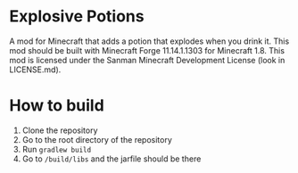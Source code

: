 # Explosive Potions

A mod for Minecraft that adds a potion that explodes when you drink it. This mod should be built with Minecraft Forge 11.14.1.1303 for Minecraft 1.8. This mod is licensed under the Sanman Minecraft Development License (look in LICENSE.md).

# How to build

1. Clone the repository
2. Go to the root directory of the repository
3. Run ```gradlew build```
4. Go to ```/build/libs``` and the jarfile should be there
